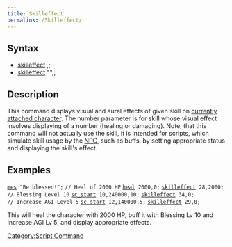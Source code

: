 ```yaml
---
title: Skilleffect
permalink: /Skilleffect/
---
```


Syntax
------

-   [skilleffect](/skilleffect "wikilink") <skill id>,<number>;
-   [skilleffect](/skilleffect "wikilink") "<skill name>",<number>;

Description
-----------

This command displays visual and aural effects of given skill on [currently attached character](/RID "wikilink"). The number parameter is for skill whose visual effect involves displaying of a number (healing or damaging). Note, that this command will not actually use the skill, it is intended for scripts, which simulate skill usage by the [NPC](/NPC "wikilink"), such as buffs, by setting appropriate status and displaying the skill's effect.

Examples
--------

[`mes`](/mes "wikilink")` "Be blessed!";`
`// Heal of 2000 HP`
[`heal`](/heal "wikilink")` 2000,0;`
[`skilleffect`](/skilleffect "wikilink")` 28,2000;`
`// Blessing Level 10`
[`sc_start`](/sc_start "wikilink")` 10,240000,10;`
[`skilleffect`](/skilleffect "wikilink")` 34,0;`
`// Increase AGI Level 5`
[`sc_start`](/sc_start "wikilink")` 12,140000,5;`
[`skilleffect`](/skilleffect "wikilink")` 29,0;`

This will heal the character with 2000 HP, buff it with Blessing Lv 10 and Increase AGI Lv 5, and display appropriate effects.

[Category:Script Command](/Category:Script_Command "wikilink")